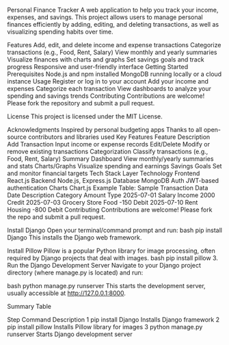 Personal Finance Tracker
A web application to help you track your income, expenses, and savings. This project allows users to manage personal finances efficiently by adding, editing, and deleting transactions, as well as visualizing spending habits over time.

Features
Add, edit, and delete income and expense transactions
Categorize transactions (e.g., Food, Rent, Salary)
View monthly and yearly summaries
Visualize finances with charts and graphs
Set savings goals and track progress
Responsive and user-friendly interface
Getting Started
Prerequisites
Node.js and npm installed
MongoDB running locally or a cloud instance
Usage
Register or log in to your account
Add your income and expenses
Categorize each transaction
View dashboards to analyze your spending and savings trends
Contributing
Contributions are welcome! Please fork the repository and submit a pull request.

License
This project is licensed under the MIT License.

Acknowledgments
Inspired by personal budgeting apps
Thanks to all open-source contributors and libraries used
Key Features
Feature	Description
Add Transaction	Input income or expense records
Edit/Delete	Modify or remove existing transactions
Categorization	Classify transactions (e.g., Food, Rent, Salary)
Summary Dashboard	View monthly/yearly summaries and stats
Charts/Graphs	Visualize spending and earnings
Savings Goals	Set and monitor financial targets
Tech Stack
Layer	Technology
Frontend	React.js
Backend	Node.js, Express.js
Database	MongoDB
Auth	JWT-based authentication
Charts	Chart.js
Example Table: Sample Transaction Data
Date	Description	Category	Amount	Type
2025-07-01	Salary	Income	2000	Credit
2025-07-03	Grocery Store	Food	-150	Debit
2025-07-10	Rent	Housing	-800	Debit
Contributing
Contributions are welcome! Please fork the repo and submit a pull request.

Install Django Open your terminal/command prompt and run:
bash pip install Django This installs the Django web framework.

Install Pillow Pillow is a popular Python library for image processing, often required by Django projects that deal with images.
bash pip install pillow 3. Run the Django Development Server Navigate to your Django project directory (where manage.py is located) and run:

bash python manage.py runserver This starts the development server, usually accessible at http://127.0.0.1:8000.

Summary Table

Step Command Description 1 pip install Django Installs Django framework 2 pip install pillow Installs Pillow library for images 3 python manage.py runserver Starts Django development server
